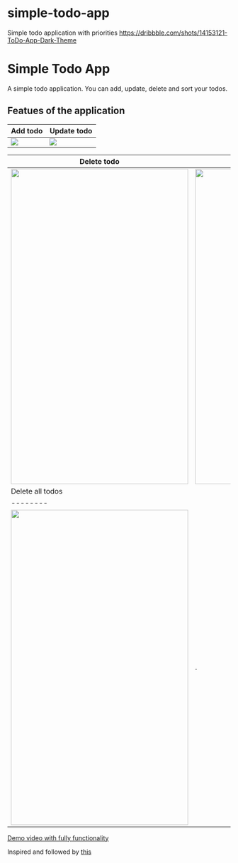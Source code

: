 # simple-todo-app
Simple todo application with priorities
https://dribbble.com/shots/14153121-ToDo-App-Dark-Theme
# Simple Todo App
A simple todo application. You can add, update, delete and sort your todos.  

## Featues of the application
Add todo | Update todo
-------- | -----------
<img src="https://user-images.githubusercontent.com/56734609/113989284-b9bb9b00-9869-11eb-885f-ba64b726e4aa.gif" /> | <img src="https://user-images.githubusercontent.com/56734609/113989332-c3dd9980-9869-11eb-8875-d6dcd79e8543.gif" />

Delete todo | Sort todos
-------- | -----------
<img src="https://user-images.githubusercontent.com/56734609/113989372-cf30c500-9869-11eb-8b20-3c702f735039.gif" width="400" height="711"/> | <img src="https://user-images.githubusercontent.com/56734609/113989410-d9eb5a00-9869-11eb-9e21-c1416471023b.gif" width="400" height="711"/>
Delete all todos | 
-------- | 
<img src="https://user-images.githubusercontent.com/56734609/113989437-e079d180-9869-11eb-8b88-487b1e4a09aa.gif" width="400" height="711"/> | .

[Demo video with fully functionality](https://youtu.be/nVhWq9Veafw "On Youtube")

Inspired and followed by [this](https://www.youtube.com/watch?v=b21fiIyOW4A)

